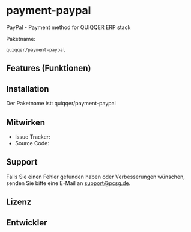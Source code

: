 payment-paypal
========

PayPal - Payment method for QUIQQER ERP stack

Paketname:

    quiqqer/payment-paypal


Features (Funktionen)
--------


Installation
------------

Der Paketname ist: quiqqer/payment-paypal


Mitwirken
----------

- Issue Tracker: 
- Source Code: 


Support
-------

Falls Sie einen Fehler gefunden haben oder Verbesserungen wünschen,
senden Sie bitte eine E-Mail an support@pcsg.de.


Lizenz
-------


Entwickler
--------
